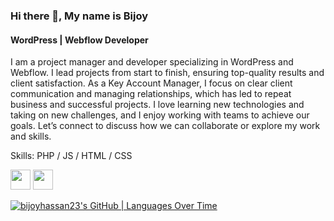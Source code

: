 ### Hi there 👋, My name is Bijoy
#### WordPress | Webflow Developer
I am a project manager and developer specializing in WordPress and Webflow. I lead projects from start to finish, ensuring top-quality results and client satisfaction. As a Key Account Manager, I focus on clear client communication and managing relationships, which has led to repeat business and successful projects. I love learning new technologies and taking on new challenges, and I enjoy working with teams to achieve our goals. Let’s connect to discuss how we can collaborate or explore my work and skills.

Skills: PHP / JS / HTML / CSS

<a href="https://linkedin.com/in/bijoyhassan23"><img height="32" width="32" src="https://cdn.simpleicons.org/linkedin/white" /></a> <a href="https://linkedin.com/in/bijoyhassan23"><img height="32" width="32" src="https://cdn.simpleicons.org/linkedin/white" /></a>




[![bijoyhassan23's GitHub | Languages Over Time](https://stats.quira.sh/bijoyhassan23/languages-over-time?theme=dark)](https://quira.sh?utm_source=widgets&utm_campaign=bijoyhassan23)
